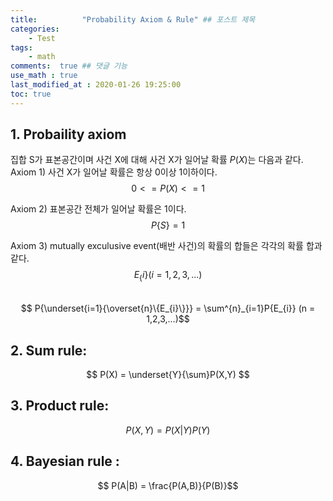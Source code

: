 ```yaml
---
title:          "Probability Axiom & Rule" ## 포스트 제목
categories:       
    - Test
tags:           
    - math
comments:  true ## 댓글 기능
use_math : true
last_modified_at : 2020-01-26 19:25:00
toc: true
---
```


## 1. Probaility axiom  
집합 S가 표본공간이며 사건 X에 대해 사건 X가 일어날 확률 $P(X)$는 다음과 같다.  
Axiom 1) 사건 X가 일어날 확률은 항상 0이상 1이하이다.  
$$ 0 <= P(X) <= 1 $$  

Axiom 2) 표본공간 전체가 일어날 확률은 1이다.  
$$ P\{S\} = 1 $$  

Axiom 3) mutually exculusive event(배반 사건)의 확률의 합들은 각각의 확률 합과 같다.  
$$ E_\{i\} (i = 1,2,3,...) $$  
$$ P{\underset{i=1}{\overset{n}\{E_{i}\}}} = \sum^{n}_{i=1}P{E_{i}} (n = 1,2,3,...)$$  

## 2. Sum rule:  
$$ P(X) = \underset{Y}{\sum}P(X,Y) $$  

## 3. Product rule:  
$$ P(X,Y) = P(X|Y)P(Y) $$  

## 4. Bayesian rule :  
$$ P(A|B) = \frac{P(A,B)}{P(B)}$$  